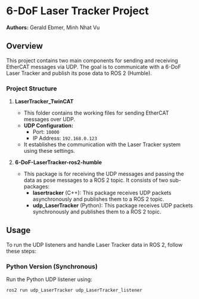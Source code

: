 # 6-DoF Laser Tracker Project

**Authors:** Gerald Ebmer, Minh Nhat Vu

## Overview

This project contains two main components for sending and receiving EtherCAT messages via UDP. The goal is to communicate with a 6-DoF Laser Tracker and publish its pose data to ROS 2 (Humble).

### Project Structure

1. **LaserTracker_TwinCAT**
   - This folder contains the working files for sending EtherCAT messages over UDP.
   - **UDP Configuration:**
     - Port: `10000`
     - IP Address: `192.168.0.123`
   - It establishes the communication with the Laser Tracker system using these settings.

2. **6-DoF-LaserTracker-ros2-humble**
   - This package is for receiving the UDP messages and passing the data as pose messages to a ROS 2 topic. It consists of two sub-packages:
     - **lasertracker** (C++): This package receives UDP packets asynchronously and publishes them to a ROS 2 topic.
     - **udp_LaserTracker** (Python): This package receives UDP packets synchronously and publishes them to a ROS 2 topic.

## Usage

To run the UDP listeners and handle Laser Tracker data in ROS 2, follow these steps:

### Python Version (Synchronous)
Run the Python UDP listener using:
```bash
ros2 run udp_LaserTracker udp_LaserTracker_listener
